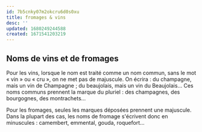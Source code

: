 ```yaml
---
id: 7b5cnky07m2okcru6d0s0xu
title: fromages & vins
desc: ''
updated: 1680249244588
created: 1671541203219
---
```


## Noms de vins et de fromages

Pour les vins, lorsque le nom est traité comme un nom commun, sans le mot « vin » ou « cru », on ne met pas de majuscule. On écrira : du champagne, mais un vin de Champagne ; du beaujolais, mais un vin du Beaujolais… Ces noms communs prennent la marque du pluriel : des champagnes, des bourgognes, des montrachets…

Pour les fromages, seules les marques déposées prennent une majuscule. Dans la plupart des cas, les noms de fromage s'écrivent donc en minuscules : camembert, emmental, gouda, roquefort…